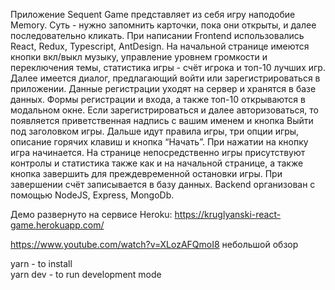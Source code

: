 Приложение Sequent Game представляет из себя игру наподобие Memory. Суть - нужно запомнить карточки, пока они открыты, и далее последовательно кликать.
При написании Frontend использовались React, Redux, Typescript,  AntDesign.
На начальной странице имеются кнопки вкл/выкл музыку, управление уровнем громкости и переключения темы, статистика игры - счёт игрока и топ-10 лучших игр. Далее имеется диалог, предлагающий войти или зарегистрироваться в приложении.
Данные регистрации уходят на сервер и хранятся в базе данных. 
Формы регистрации и входа, а также топ-10 открываются в модальном окне.
Если зарегистрироваться и далее авторизоваться, то  появляется приветственная надпись с вашим именем и кнопка Выйти под заголовком игры.
Дальше идут правила игры, три опции игры, описание горячих клавиш и кнопка “Начать”.
При нажатии на кнопку игра начинается. 
На странице непосредственно игры присутствуют контролы и статистика также как и на начальной странице, а также кнопка завершить для преждевременной остановки игры. 
При завершении счёт записывается в базу данных.
Backend организован с помощью NodeJS, Express, MongoDb. 

Демо развернуто на сервисе Heroku:
        https://kruglyanski-react-game.herokuapp.com/


https://www.youtube.com/watch?v=XLozAFQmoI8 небольшой обзор

yarn - to install<br/>
yarn dev - to run development mode
